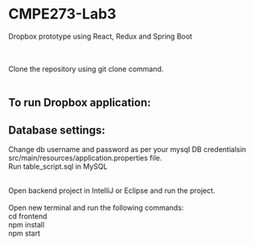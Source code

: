 # CMPE273-Lab3
Dropbox prototype using React, Redux and Spring Boot

<br/><br/>
Clone the repository using git clone command.
<br/><br/>
<h2>To run Dropbox application:<br/></h2>


<h2>Database settings:<br/></h2>
Change db username and password as per your mysql DB credentialsin src/main/resources/application.properties file.<br/>
Run table_script.sql in MySQL<br/><br/>

Open backend project in IntelliJ or Eclipse and run the project.
<br/><br/>
Open new terminal and run the following commands:<br/>
cd frontend<br/>
npm install<br/>
npm start<br/>
<br/><br/>


